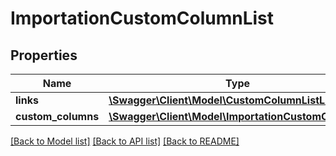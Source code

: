 # ImportationCustomColumnList

## Properties
Name | Type | Description | Notes
------------ | ------------- | ------------- | -------------
**links** | [**\Swagger\Client\Model\CustomColumnListLinks**](CustomColumnListLinks.md) |  | 
**custom_columns** | [**\Swagger\Client\Model\ImportationCustomColumn[]**](ImportationCustomColumn.md) |  | 

[[Back to Model list]](../README.md#documentation-for-models) [[Back to API list]](../README.md#documentation-for-api-endpoints) [[Back to README]](../README.md)



